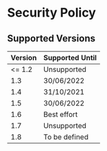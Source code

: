 # Security Policy

## Supported Versions

| Version | Supported Until |
| ------- | --------------- |
| <= 1.2  | Unsupported     |
| 1.3     | 30/06/2022      |
| 1.4     | 31/10/2021      |
| 1.5     | 30/06/2022      |
| 1.6     | Best effort     |
| 1.7     | Unsupported     |
| 1.8     | To be defined   |
